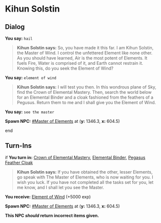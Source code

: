 # Kihun Solstin
## Dialog

**You say:** `hail`



>**Kihun Solstin says:** So, you have made it this far. I am Kihun Solstin, the Master of Wind. I control the unfettered Element like none other. As you should have learned, Air is the most potent of Elements. It fuels Fire, Water is comprised of it, and Earth cannot restrain it. Knowing this, do you seek the Element of Wind?

**You say:** `element of wind`



>**Kihun Solstin says:** I will test you then. In this wondrous plane of Sky, find the Crown of Elemental Mastery. Then, search the world below for an Elemental Binder and a cloak fashioned from the feathers of a Pegusus. Return them to me and I shall give you the Element of Wind.

**You say:** `see the master`



**Spawn NPC:**  [\#Master of Elements](/npc/71040) at (**y:** 1346.3, **x:** 604.5)

end

## Turn-Ins



if **You turn in:** [Crown of Elemental Mastery](/item/20764), [Elemental Binder](/item/28043), [Pegasus Feather Cloak](/item/2463)


>**Kihun Solstin says:** If you have obtained the other, lesser Elements, go speak with The Master of Elements, who is now waiting for you. I wish you luck. If you have not completed all the tasks set for you, let me know, and I shall let you see the Master.


 **You receive:**  [Element of Wind](/item/28033) (+5000 exp)


**Spawn NPC:**  [\#Master of Elements](/npc/71040) at (**y:** 1346.3, **x:** 604.5)


**This NPC *should* return incorrect items given.**
